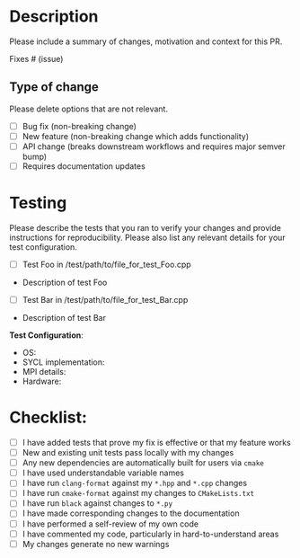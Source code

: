 # Description

Please include a summary of changes, motivation and context for this PR.

Fixes # (issue)

## Type of change

Please delete options that are not relevant.

- [ ] Bug fix (non-breaking change)
- [ ] New feature (non-breaking change which adds functionality)
- [ ] API change (breaks downstream workflows and requires major semver bump)
- [ ] Requires documentation updates

# Testing

Please describe the tests that you ran to verify your changes and provide instructions for reproducibility. Please also list any relevant details for your test configuration.

- [ ] Test Foo in /test/path/to/file_for_test_Foo.cpp
 - Description of test Foo
- [ ] Test Bar in /test/path/to/file_for_test_Bar.cpp
 - Description of test Bar

**Test Configuration**:

* OS:
* SYCL implementation:
* MPI details:
* Hardware:

# Checklist:

- [ ] I have added tests that prove my fix is effective or that my feature works
- [ ] New and existing unit tests pass locally with my changes
- [ ] Any new dependencies are automatically built for users via `cmake`
- [ ] I have used understandable variable names
- [ ] I have run `clang-format` against my `*.hpp` and `*.cpp` changes
- [ ] I have run `cmake-format` against my changes to `CMakeLists.txt`
- [ ] I have run `black` against changes to `*.py`
- [ ] I have made corresponding changes to the documentation
- [ ] I have performed a self-review of my own code
- [ ] I have commented my code, particularly in hard-to-understand areas
- [ ] My changes generate no new warnings

